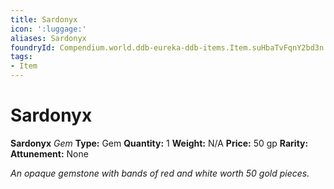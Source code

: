 ```yaml
---
title: Sardonyx
icon: ':luggage:'
aliases: Sardonyx
foundryId: Compendium.world.ddb-eureka-ddb-items.Item.suHbaTvFqnY2bd3n
tags:
- Item
---
```


# Sardonyx

**Sardonyx**
_Gem_
**Type:** Gem
**Quantity:** 1
**Weight:** N/A
**Price:** 50 gp
**Rarity:** 
**Attunement:** None

*An opaque gemstone with bands of red and white worth 50 gold pieces.*